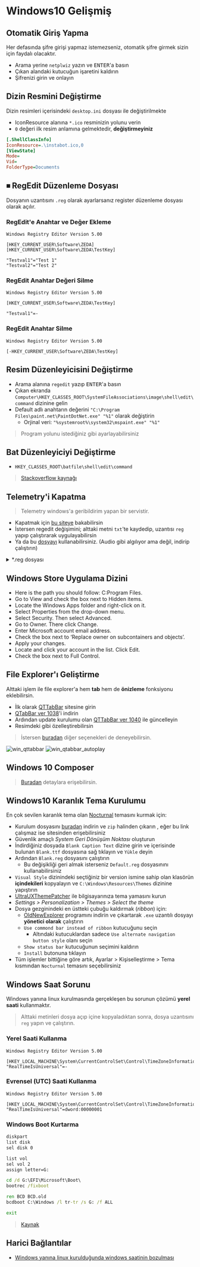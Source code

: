 # Windows10 Gelişmiş <!-- omit in toc -->

## Otomatik Giriş Yapma

Her defasında şifre girişi yapmaz istemezseniz, otomatik şifre girmek sizin için faydalı olacaktır.

- Arama yerine `netplwiz` yazın ve <kbd>ENTER</kbd>'a basın
- Çıkan alandaki kutucuğun işaretini kaldırın
- Şifrenizi girin ve onlayın

## Dizin Resmini Değiştirme

Dizin resimleri içerisindeki `desktop.ini` dosyası ile değiştirilmekte

- IconResource alanına `*.ico` resminizin yolunu verin
- `0` değeri ilk resim anlamına gelmektedir, **değiştirmeyiniz**

```ini
[.ShellClassInfo]
IconResource=.\instabot.ico,0
[ViewState]
Mode=
Vid=
FolderType=Documents

```

## ⏹ RegEdit Düzenleme Dosyası

Dosyanın uzantısını `.reg` olarak ayarlarsanız register düzenleme dosyası olarak açılır.

### RegEdit'e Anahtar ve Değer Ekleme

```reg
Windows Registry Editor Version 5.00

[HKEY_CURRENT_USER\Software\ZEDA]
[HKEY_CURRENT_USER\Software\ZEDA\TestKey]

"Testval1"="Test 1"
"Testval2"="Test 2"
```

### RegEdit Anahtar Değeri Silme

```reg
Windows Registry Editor Version 5.00

[HKEY_CURRENT_USER\Software\ZEDA\TestKey]

"Testval1"=-
```

### RegEdit Anahtar Silme

```reg
Windows Registry Editor Version 5.00

[-HKEY_CURRENT_USER\Software\ZEDA\TestKey]
```

## Resim Düzenleyicisini Değiştirme

- Arama alanına `regedit` yazıp <kbd>ENTER</kbd>'a basın
- Çıkan ekranda `Computer\HKEY_CLASSES_ROOT\SystemFileAssociations\image\shell\edit\command` dizinine gelin
- Default adlı anahtarın değerini `"C:\Program Files\paint.net\PaintDotNet.exe" "%1"` olarak değiştirin
  - Orjinal veri: `"%systemroot%\system32\mspaint.exe" "%1"`

> Program yolunu istediğiniz gibi ayarlayabilirsiniz

## Bat Düzenleyiciyi Değiştirme

- `HKEY_CLASSES_ROOT\batfile\shell\edit\command`

> [Stackoverflow kaynağı](https://superuser.com/a/728159/1046035)

## Telemetry'i Kapatma

> Telemetry windows'a geribildirim yapan bir servistir.

- Kapatmak için [bu siteye](https://blogs.systweak.com/how-to-disable-telemetry-and-data-collection-in-windows-10/) bakabilirsin
- İstersen regedit değişimini; alttaki metni `txt`'te kaydedip, uzantısı `reg` yapıp çalıştırarak uygulayabilirsin
- Ya da bu [dosyayı](https://drive.google.com/open?id=1L0-VaRT7FrXauzV49DcQb5jywErS6D36) kullanabilirsiniz. (Audio gibi algılıyor ama değil, indirip çalıştırın)

<details>
<summary>*.reg dosyası</summary>

```reg
Windows Registry Editor Version 5.00

[HKEY_LOCAL_MACHINE\SOFTWARE\Policies\Microsoft\Windows\DataCollection]
"AllowTelemetry"=dword:00000000
```

</details>

## Windows Store Uygulama Dizini

- Here is the path you should follow: C:Program Files.
- Go to View and check the box next to Hidden items.
- Locate the Windows Apps folder and right-click on it.
- Select Properties from the drop-down menu.
- Select Security. Then select Advanced.
- Go to Owner. There click Change.
- Enter Microsoft account email address.
- Check the box next to ‘Replace owner on subcontainers and objects’.
- Apply your changes.
- Locate and click your account in the list. Click Edit.
- Check the box next to Full Control.

## File Explorer'ı Geliştirme

Alttaki işlem ile file explorer'a hem **tab** hem de **önizleme** fonksiyonu eklebilirsin.

- İlk olarak [QTTabBar](http://qttabbar.wikidot.com/) sitesine girin
- [QTabBar ver 1038](http://qttabbar.wdfiles.com/local--files/qttabbar/QTTabBar_1038.zip)'i indirin
- Ardından update kurulumu olan [QTTabBar ver 1040](http://qttabbar.wdfiles.com/local--files/qttabbar/UpdateQTTabBar1040.zip) ile güncelleyin
- Resimdeki gibi özelleştirebilirsin

> İstersen [buradan](https://www.raymond.cc/blog/how-to-have-tabs-in-your-windows-explorer/) diğer seçenekleri de deneyebilirsin.

![win_qttabbar](../../res/win_qttabbar.png)
![win_qtabbar_autoplay](../../res/win_qtabbar_autoplay.png)

## Windows 10 Composer

> [Buradan](https://github.com/samhocevar/wincompose) detaylara erişebilirsin.

## Windows10 Karanlık Tema Kurulumu

En çok sevilen karanlık tema olan [Nocturnal] temasını kurmak için:

- Kurulum dosyasını [buradan][nocturnal - download] indirin ve `zip` halinden çıkarın , eğer bu link çalışmaz ise sitesinden erişebilirsiniz
- Güvenlik amaçlı _System Geri Dönüşüm Noktası_ oluşturun
- İndirdiğiniz dosyada `Blank Caption Text` dizine girin ve içerisinde bulunan `Blank.ttf` dosyasına sağ tıklayın ve `Yükle` deyin
- Ardından `Blank.reg` dosyasını çalıştırın
  - Bu değişikliği geri almak isterseniz `Default.reg` dosyasınını kullanabilirsiniz
- `Visual Style` dizinindeki seçtiğiniz bir version ismine sahip olan klasörün **içindekileri** kopyalayın ve `C:\Windows\Resources\Themes` dizinine yapıştırın
- [UltraUXThemePatcher] ile bilgisayarınıza tema yamasını kurun
- _Settings > Personalization > Themes > Select the theme_
- Dosya gezginindeki en üstteki çubuğu kaldırmak (_ribbon_) için:
  - [OldNewExplorer] programını indirin ve çıkartarak `.exe` uzantılı dosyayı **yönetici olarak** çalıştırın
  - `Use commond bar instead of ribbon` kutucuğunu seçin
    - Altındaki kutucuklardan sadece `Use alternate navigation button style` olanı seçin
  - `Show status bar` kutucuğunun seçimini kaldırın
  - `Install` butonuna tıklayın
- Tüm işlemler bittiğine göre artık, Ayarlar > Kişiselleştirme > Tema kısmından `Nocturnal` temasını seçebilirsiniz

## Windows Saat Sorunu

Windows yanına linux kurulmasında gerçekleşen bu sorunun çözümü **yerel saati** kullanmaktır.

> Alttaki metinleri dosya açıp içine kopyaladıktan sonra, dosya uzantısını `reg` yapın ve çalıştırın.

### Yerel Saati Kullanma

```reg
Windows Registry Editor Version 5.00

[HKEY_LOCAL_MACHINE\System\CurrentControlSet\Control\TimeZoneInformation]
"RealTimeIsUniversal"=-
```

### Evrensel (UTC) Saati Kullanma

```reg
Windows Registry Editor Version 5.00

[HKEY_LOCAL_MACHINE\System\CurrentControlSet\Control\TimeZoneInformation]
"RealTimeIsUniversal"=dword:00000001
```

### Windows Boot Kurtarma

```bat
diskpart
list disk
sel disk 0

list vol
sel vol 2
assign letter=G:

cd /d G:\EFI\Microsoft\Boot\
bootrec /fixboot

ren BCD BCD.old
bcdboot C:\Windows /l tr-tr /s G: /f ALL

exit
```

> [Kaynak](https://www.easeus.com/partition-manager-software/fix-uefi-boot-in-windows-10-8-7.html)

## Harici Bağlantılar

- [Windows yanına linux kurulduğunda windows saatinin bozulması]

[nocturnal]: https://www.deviantart.com/chloechantelle/art/Nocturnal-W10-582106490
[nocturnal - download]: https://www.deviantart.com/download/582106490/d9mkk8q-d0678559-518e-48f3-bf36-30bd91f73496?token=53c9fe62794d3574b12d5aad67c1998665b93c20&ts=1558436081
[ultrauxthemepatcher]: https://www.deviantart.com/users/outgoing?https://www.syssel.net/hoefs/software_uxtheme.php?lang=en
[oldnewexplorer]: https://tihiy.net/files/OldNewExplorer.rar
[windows yanına linux kurulduğunda windows saatinin bozulması]: https://www.howtogeek.com/323390/how-to-fix-windows-and-linux-showing-different-times-when-dual-booting/
